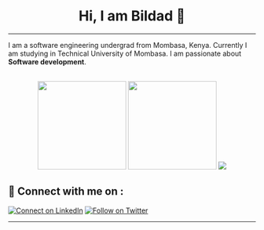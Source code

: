 
<h1 align="center" > Hi, I am Bildad 👋</h1>
<hr/>


I am a software engineering undergrad from Mombasa, Kenya. Currently I am studying in Technical University of Mombasa. I am  passionate about  __Software development__.

<div align="center">
<br/>
 <td>
<tr><img height="180em" src="https://github-readme-stats.vercel.app/api?username=Bildad0&show_icons=true&theme=github_dark&include_all_commits=true&count_private=true"/></tr>
<tr><img height="180em" src="https://github-readme-stats.vercel.app/api/top-langs/?username=Bildad0&layout=compact&langs_count=7&theme=github_dark"/></tr>
 <tr><img src="https://github-readme-streak-stats.herokuapp.com/?user=Bildad0&show_icons=true&locale=en&layout=compact&theme=tokyonight"/></tr>
<td>
</div>



## 🔗 Connect with me on :

[![Connect on LinkedIn](https://img.shields.io/badge/--linkedin?label=LinkedIn&logo=LinkedIn&style=social)](https://www.linkedin.com/in/bildad-owuor/)
[![Follow on Twitter](https://img.shields.io/badge/--twitter?label=Twitter&logo=Twitter&style=social)](https://twitter.com/Bildad0)

<hr/>
